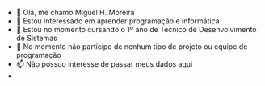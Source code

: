 - 👋 Olá, me chamo Miguel H. Moreira
- 👀 Estou interessado em aprender programação e informática
- 🌱 Estou no momento cursando o 1º ano de Técnico de Desenvolvimento de Sistemas
- 💞️ No momento não participo de nenhum tipo de projeto ou equipe de programação
- 📫 Não possuo interesse de passar meus dados aqui
- 
